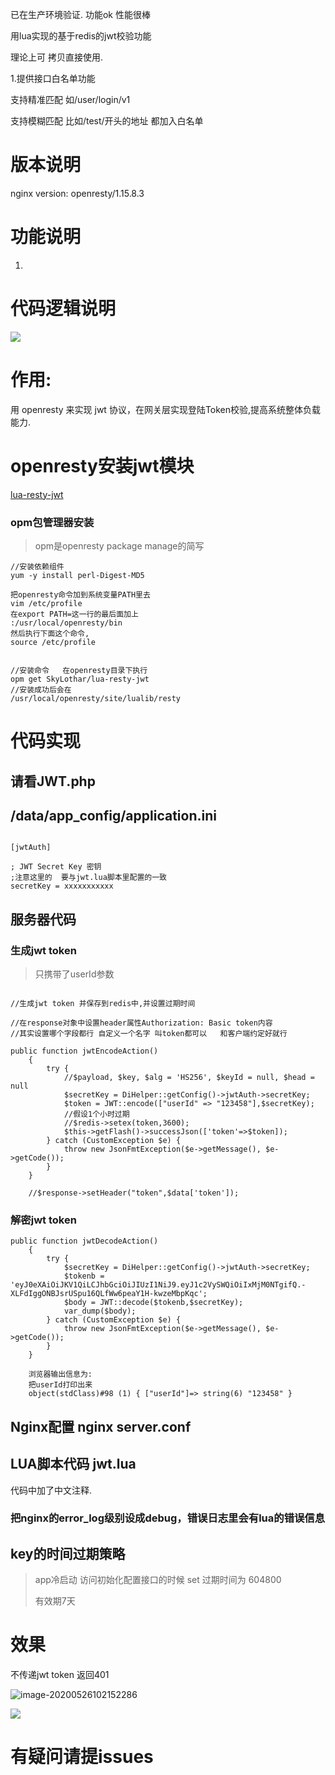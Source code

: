 已在生产环境验证.  功能ok 性能很棒

用lua实现的基于redis的jwt校验功能

理论上可 拷贝直接使用.

1.提供接口白名单功能  

支持精准匹配  如/user/login/v1

支持模糊匹配  比如/test/开头的地址 都加入白名单





# 版本说明

nginx version: openresty/1.15.8.3

# 功能说明

1.



# 代码逻辑说明




![](http://qa3sq0khl.bkt.clouddn.com/535DF905-8E16-431a-A9A6-34B67230D20D.png)


# 作用:

用 openresty 来实现 jwt 协议，在网关层实现登陆Token校验,提高系统整体负载能力.



# openresty安装jwt模块

 [lua-resty-jwt](https://github.com/SkyLothar/lua-resty-jwt) 



### opm包管理器安装

> opm是openresty package manage的简写



```
//安装依赖组件
yum -y install perl-Digest-MD5

把openresty命令加到系统变量PATH里去
vim /etc/profile
在export PATH=这一行的最后面加上
:/usr/local/openresty/bin
然后执行下面这个命令,
source /etc/profile


//安装命令   在openresty目录下执行
opm get SkyLothar/lua-resty-jwt
//安装成功后会在
/usr/local/openresty/site/lualib/resty
```





# 代码实现

##  请看JWT.php

## /data/app_config/application.ini

```

[jwtAuth]

; JWT Secret Key 密钥
;注意这里的  要与jwt.lua脚本里配置的一致
secretKey = xxxxxxxxxxx

```

## 服务器代码

### 生成jwt token

> 只携带了userId参数

```

//生成jwt token 并保存到redis中,并设置过期时间

//在response对象中设置header属性Authorization: Basic token内容
//其实设置哪个字段都行 自定义一个名字 叫token都可以   和客户端约定好就行

public function jwtEncodeAction()
    {
        try {
            //$payload, $key, $alg = 'HS256', $keyId = null, $head = null
            $secretKey = DiHelper::getConfig()->jwtAuth->secretKey;
            $token = JWT::encode(["userId" => "123458"],$secretKey);
            //假设1个小时过期
            //$redis->setex(token,3600);
            $this->getFlash()->successJson(['token'=>$token]);
        } catch (CustomException $e) {
            throw new JsonFmtException($e->getMessage(), $e->getCode());
        }
    }
    
    //$response->setHeader("token",$data['token']);
```

### 解密jwt token

```
public function jwtDecodeAction()
    {
        try {
            $secretKey = DiHelper::getConfig()->jwtAuth->secretKey;
            $tokenb = 'eyJ0eXAiOiJKV1QiLCJhbGciOiJIUzI1NiJ9.eyJ1c2VySWQiOiIxMjM0NTgifQ.-XLFdIggONBJsrUSpu16QLfWw6peaY1H-kwzeMbpKqc';
            $body = JWT::decode($tokenb,$secretKey);
            var_dump($body);
        } catch (CustomException $e) {
            throw new JsonFmtException($e->getMessage(), $e->getCode());
        }
    }
    
    浏览器输出信息为: 
    把userId打印出来
    object(stdClass)#98 (1) { ["userId"]=> string(6) "123458" }
```

## Nginx配置  nginx server.conf



## LUA脚本代码  jwt.lua  

代码中加了中文注释.

### 把nginx的error_log级别设成debug，错误日志里会有lua的错误信息



## key的时间过期策略

> app冷启动  访问初始化配置接口的时候   set 过期时间为 604800  
>
> 有效期7天    



# 效果

不传递jwt token  返回401

![image-20200526102152286](http://qa3sq0khl.bkt.clouddn.com/image-20200526102152286.png)

![](https://test-img2.oss-cn-beijing.aliyuncs.com/QQ截图20200614155035.png)

# 有疑问请提issues 